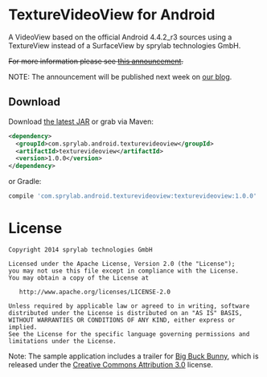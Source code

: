 TextureVideoView for Android
============================

A VideoView based on the official Android 4.4.2_r3 sources using a TextureView instead of a SurfaceView by sprylab technologies GmbH.

~~For more information please see [this announcement][1].~~

NOTE: The announcement will be published next week on [our blog][5].

Download
--------

Download [the latest JAR][2] or grab via Maven:
```xml
<dependency>
  <groupId>com.sprylab.android.texturevideoview</groupId>
  <artifactId>texturevideoview</artifactId>
  <version>1.0.0</version>
</dependency>
```
or Gradle:
```groovy
compile 'com.sprylab.android.texturevideoview:texturevideoview:1.0.0'
```


License
=======

    Copyright 2014 sprylab technologies GmbH

    Licensed under the Apache License, Version 2.0 (the "License");
    you may not use this file except in compliance with the License.
    You may obtain a copy of the License at

       http://www.apache.org/licenses/LICENSE-2.0

    Unless required by applicable law or agreed to in writing, software
    distributed under the License is distributed on an "AS IS" BASIS,
    WITHOUT WARRANTIES OR CONDITIONS OF ANY KIND, either express or implied.
    See the License for the specific language governing permissions and
    limitations under the License.


Note: The sample application includes a trailer for [Big Buck Bunny][3], which is released under the [Creative Commons Attribution 3.0][4] license.

 [1]: http://sprylab.com
 [2]: http://repository.sonatype.org/service/local/artifact/maven/redirect?r=central-proxy&g=com.sprylab.android.texturevideoview&a=texturevideoview&v=LATEST
 [3]: http://www.bigbuckbunny.org
 [4]: http://creativecommons.org/licenses/by/3.0/
 [5]: http://sprylab.com/blog